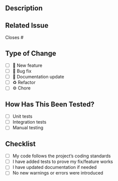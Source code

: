 ## Description
<!-- Provide a clear and concise description of your changes. -->

## Related Issue
<!-- Example: Closes #12 -->
Closes #

## Type of Change
- [ ] 🚀 New feature
- [ ] 🐛 Bug fix
- [ ] 📝 Documentation update
- [ ] ♻️ Refactor
- [ ] ⚙️ Chore

## How Has This Been Tested?
- [ ] Unit tests
- [ ] Integration tests
- [ ] Manual testing

## Checklist
- [ ] My code follows the project’s coding standards
- [ ] I have added tests to prove my fix/feature works
- [ ] I have updated documentation if needed
- [ ] No new warnings or errors were introduced
